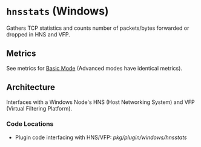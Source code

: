 # `hnsstats` (Windows)

Gathers TCP statistics and counts number of packets/bytes forwarded or dropped in HNS and VFP.

## Metrics

See metrics for [Basic Mode](../modes/basic.md#plugin-hnsstats-windows) (Advanced modes have identical metrics).

## Architecture

Interfaces with a Windows Node's HNS (Host Networking System) and VFP (Virtual Filtering Platform).

### Code Locations

- Plugin code interfacing with HNS/VFP: *pkg/plugin/windows/hnsstats*
